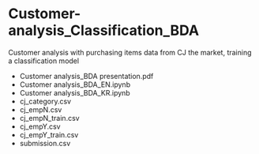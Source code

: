 # Customer-analysis_Classification_BDA

Customer analysis with purchasing items data from CJ the market, training a classification model

- Customer analysis_BDA presentation.pdf
- Customer analysis_BDA_EN.ipynb
- Customer analysis_BDA_KR.ipynb
- cj_category.csv
- cj_empN.csv
- cj_empN_train.csv
- cj_empY.csv
- cj_empY_train.csv
- submission.csv
